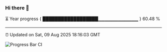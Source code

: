 ### Hi there 👋

⏳ Year progress { ██████████████████▁▁▁▁▁▁▁▁▁▁▁▁ } 60.48 %

---

⏰ Updated on Sat, 09 Aug 2025 18:16:03 GMT

![Progress Bar CI](https://github.com/Shyam-Makwana/GitHub-Actions-Demo/workflows/Progress%20Bar%20CI/badge.svg)
